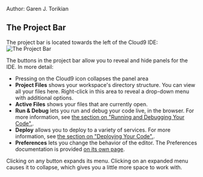 Author: Garen J. Torikian

## The Project Bar

The project bar is located towards the left of the Cloud9 IDE: ![The Project Bar](./images/project_bar.png)

The buttons in the project bar allow you to reveal and hide panels for the IDE. In more detail:

* Pressing on the Cloud9 icon collapses the panel area
* **Project Files** shows your workspace's directory structure. You can view all your files here. Right-click in this area to reveal a drop-down menu with additional options.
* **Active Files** shows your files that are currently open.
* **Run & Debug** lets you run and debug your code live, in the browser. For more information, see [the section on "Running and Debugging Your Code".](./running_and_debugging_code.html).
* **Deploy** allows you to deploy to a variety of services. For more information, see [the section on "Deploying Your Code".](./deploying_code.html).
* **Preferences** lets you change the behavior of the editor. The Preferences documentation is provided [on its own page](ide_preferences.html).

Clicking on any button expands its menu. Clicking on an expanded menu causes it to collapse, which gives you a little more space to work with.